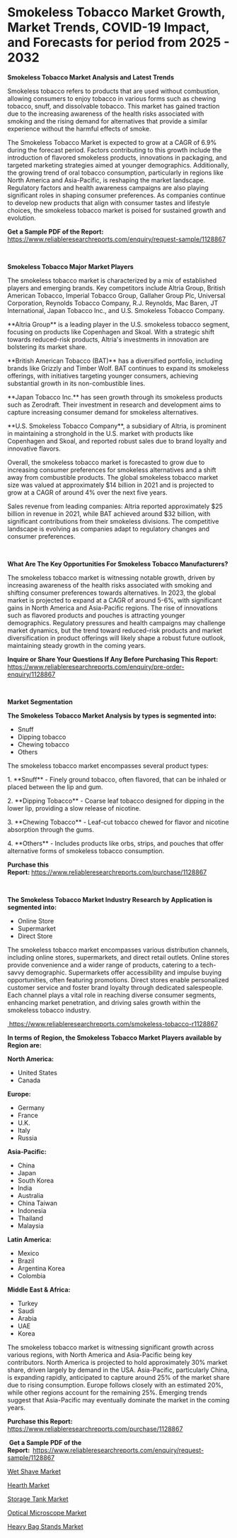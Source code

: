 <p><h1>Smokeless Tobacco Market Growth, Market Trends, COVID-19 Impact, and Forecasts for period from 2025 - 2032</h1></p><p><strong>Smokeless Tobacco Market Analysis and Latest Trends</strong></p>
<p><p>Smokeless tobacco refers to products that are used without combustion, allowing consumers to enjoy tobacco in various forms such as chewing tobacco, snuff, and dissolvable tobacco. This market has gained traction due to the increasing awareness of the health risks associated with smoking and the rising demand for alternatives that provide a similar experience without the harmful effects of smoke. </p><p>The Smokeless Tobacco Market is expected to grow at a CAGR of 6.9% during the forecast period. Factors contributing to this growth include the introduction of flavored smokeless products, innovations in packaging, and targeted marketing strategies aimed at younger demographics. Additionally, the growing trend of oral tobacco consumption, particularly in regions like North America and Asia-Pacific, is reshaping the market landscape. Regulatory factors and health awareness campaigns are also playing significant roles in shaping consumer preferences. As companies continue to develop new products that align with consumer tastes and lifestyle choices, the smokeless tobacco market is poised for sustained growth and evolution.</p></p>
<p><strong>Get a Sample PDF of the Report:&nbsp;</strong> <a href="https://www.reliableresearchreports.com/enquiry/request-sample/1128867?utm_campaign=112&utm_medium=2&utm_source=Github&utm_content=ia&utm_term=05022025&utm_id=smokeless-tobacco">https://www.reliableresearchreports.com/enquiry/request-sample/1128867</a></p>
<p>&nbsp;</p>
<p><strong>Smokeless Tobacco Major Market Players</strong></p>
<p><p>The smokeless tobacco market is characterized by a mix of established players and emerging brands. Key competitors include Altria Group, British American Tobacco, Imperial Tobacco Group, Gallaher Group Plc, Universal Corporation, Reynolds Tobacco Company, R.J. Reynolds, Mac Baren, JT International, Japan Tobacco Inc., and U.S. Smokeless Tobacco Company. </p><p>**Altria Group** is a leading player in the U.S. smokeless tobacco segment, focusing on products like Copenhagen and Skoal. With a strategic shift towards reduced-risk products, Altria's investments in innovation are bolstering its market share.</p><p>**British American Tobacco (BAT)** has a diversified portfolio, including brands like Grizzly and Timber Wolf. BAT continues to expand its smokeless offerings, with initiatives targeting younger consumers, achieving substantial growth in its non-combustible lines.</p><p>**Japan Tobacco Inc.** has seen growth through its smokeless products such as Zerodraft. Their investment in research and development aims to capture increasing consumer demand for smokeless alternatives.</p><p>**U.S. Smokeless Tobacco Company**, a subsidiary of Altria, is prominent in maintaining a stronghold in the U.S. market with products like Copenhagen and Skoal, and reported robust sales due to brand loyalty and innovative flavors.</p><p>Overall, the smokeless tobacco market is forecasted to grow due to increasing consumer preferences for smokeless alternatives and a shift away from combustible products. The global smokeless tobacco market size was valued at approximately $14 billion in 2021 and is projected to grow at a CAGR of around 4% over the next five years.</p><p>Sales revenue from leading companies: Altria reported approximately $25 billion in revenue in 2021, while BAT achieved around $32 billion, with significant contributions from their smokeless divisions. The competitive landscape is evolving as companies adapt to regulatory changes and consumer preferences.</p></p>
<p>&nbsp;</p>
<p><strong>What Are The Key Opportunities For Smokeless Tobacco Manufacturers?</strong></p>
<p><p>The smokeless tobacco market is witnessing notable growth, driven by increasing awareness of the health risks associated with smoking and shifting consumer preferences towards alternatives. In 2023, the global market is projected to expand at a CAGR of around 5-6%, with significant gains in North America and Asia-Pacific regions. The rise of innovations such as flavored products and pouches is attracting younger demographics. Regulatory pressures and health campaigns may challenge market dynamics, but the trend toward reduced-risk products and market diversification in product offerings will likely shape a robust future outlook, maintaining steady growth in the coming years.</p></p>
<p><strong>Inquire or Share Your Questions If Any Before Purchasing This Report:</strong> <a href="https://www.reliableresearchreports.com/enquiry/pre-order-enquiry/1128867?utm_campaign=112&utm_medium=2&utm_source=Github&utm_content=ia&utm_term=05022025&utm_id=smokeless-tobacco">https://www.reliableresearchreports.com/enquiry/pre-order-enquiry/1128867</a></p>
<p>&nbsp;</p>
<p><strong>Market Segmentation</strong></p>
<p><strong>The Smokeless Tobacco Market Analysis by types is segmented into:</strong></p>
<p><ul><li>Snuff</li><li>Dipping tobacco</li><li>Chewing tobacco</li><li>Others</li></ul></p>
<p><p>The smokeless tobacco market encompasses several product types: </p><p>1. **Snuff** - Finely ground tobacco, often flavored, that can be inhaled or placed between the lip and gum.  </p><p>2. **Dipping Tobacco** - Coarse leaf tobacco designed for dipping in the lower lip, providing a slow release of nicotine.  </p><p>3. **Chewing Tobacco** - Leaf-cut tobacco chewed for flavor and nicotine absorption through the gums.  </p><p>4. **Others** - Includes products like orbs, strips, and pouches that offer alternative forms of smokeless tobacco consumption.</p></p>
<p><strong>Purchase this Report:&nbsp;</strong><a href="https://www.reliableresearchreports.com/purchase/1128867?utm_campaign=112&utm_medium=2&utm_source=Github&utm_content=ia&utm_term=05022025&utm_id=smokeless-tobacco">https://www.reliableresearchreports.com/purchase/1128867</a></p>
<p>&nbsp;</p>
<p><strong>The Smokeless Tobacco Market Industry Research by Application is segmented into:</strong></p>
<p><ul><li>Online Store</li><li>Supermarket</li><li>Direct Store</li></ul></p>
<p><p>The smokeless tobacco market encompasses various distribution channels, including online stores, supermarkets, and direct retail outlets. Online stores provide convenience and a wider range of products, catering to a tech-savvy demographic. Supermarkets offer accessibility and impulse buying opportunities, often featuring promotions. Direct stores enable personalized customer service and foster brand loyalty through dedicated salespeople. Each channel plays a vital role in reaching diverse consumer segments, enhancing market penetration, and driving sales growth within the smokeless tobacco industry.</p></p>
<p><a href="https://www.reliableresearchreports.com/smokeless-tobacco-r1128867?utm_campaign=112&utm_medium=2&utm_source=Github&utm_content=ia&utm_term=05022025&utm_id=smokeless-tobacco">&nbsp;https://www.reliableresearchreports.com/smokeless-tobacco-r1128867</a></p>
<p><strong>In terms of Region, the Smokeless Tobacco Market Players available by Region are:</strong></p>
<p>
    <p> <strong> North America: </strong>
        <ul>
            <li>United States</li>
            <li>Canada</li>
        </ul>
        </p> 
    <p> <strong> Europe: </strong>
        <ul>
            <li>Germany</li>
            <li>France</li>
            <li>U.K.</li>
            <li>Italy</li>
            <li>Russia</li>
        </ul>
        </p> 
    <p> <strong> Asia-Pacific: </strong>
        <ul>
            <li>China</li>
            <li>Japan</li>
            <li>South Korea</li>
            <li>India</li>
            <li>Australia</li>
            <li>China Taiwan</li>
            <li>Indonesia</li>
            <li>Thailand</li>
            <li>Malaysia</li>
        </ul>
        </p> 
    <p> <strong> Latin America: </strong>
        <ul>
            <li>Mexico</li>
            <li>Brazil</li>
            <li>Argentina Korea</li>
            <li>Colombia</li>
        </ul>
        </p> 
    <p> <strong> Middle East & Africa: </strong>
        <ul>
            <li>Turkey</li>
            <li>Saudi</li>
            <li>Arabia</li>
            <li>UAE</li>
            <li>Korea</li>
        </ul>
    </p>
    </p>
<p><p>The smokeless tobacco market is witnessing significant growth across various regions, with North America and Asia-Pacific being key contributors. North America is projected to hold approximately 30% market share, driven largely by demand in the USA. Asia-Pacific, particularly China, is expanding rapidly, anticipated to capture around 25% of the market share due to rising consumption. Europe follows closely with an estimated 20%, while other regions account for the remaining 25%. Emerging trends suggest that Asia-Pacific may eventually dominate the market in the coming years.</p></p>
<p><strong>Purchase this Report: </strong><a href="https://www.reliableresearchreports.com/purchase/1128867?utm_campaign=112&utm_medium=2&utm_source=Github&utm_content=ia&utm_term=05022025&utm_id=smokeless-tobacco">https://www.reliableresearchreports.com/purchase/1128867</a></p>
<p>&nbsp;<strong>Get a Sample PDF of the Report:&nbsp;&nbsp;</strong><a href="https://www.reliableresearchreports.com/enquiry/request-sample/1128867?utm_campaign=112&utm_medium=2&utm_source=Github&utm_content=ia&utm_term=05022025&utm_id=smokeless-tobacco">https://www.reliableresearchreports.com/enquiry/request-sample/1128867</a></p>
<p><strong></strong></p>
<p><p><a href="https://github.com/curinbucan9/Market-Research-Report-List-1/blob/main/wet-shave-market.md?utm_campaign=112&utm_medium=2&utm_source=Github&utm_content=ia&utm_term=05022025&utm_id=smokeless-tobacco">Wet Shave Market</a></p><p><a href="https://github.com/laajzervo/Market-Research-Report-List-1/blob/main/hearth-market.md?utm_campaign=112&utm_medium=2&utm_source=Github&utm_content=ia&utm_term=05022025&utm_id=smokeless-tobacco">Hearth Market</a></p><p><a href="https://github.com/qetelosooya/Market-Research-Report-List-1/blob/main/storage-tank-market.md?utm_campaign=112&utm_medium=2&utm_source=Github&utm_content=ia&utm_term=05022025&utm_id=smokeless-tobacco">Storage Tank Market</a></p><p><a href="https://github.com/boitafbg/Market-Research-Report-List-1/blob/main/optical-microscope-market.md?utm_campaign=112&utm_medium=2&utm_source=Github&utm_content=ia&utm_term=05022025&utm_id=smokeless-tobacco">Optical Microscope Market</a></p><p><a href="https://github.com/yazminwollma30/Market-Research-Report-List-1/blob/main/heavy-bag-stands-market.md?utm_campaign=112&utm_medium=2&utm_source=Github&utm_content=ia&utm_term=05022025&utm_id=smokeless-tobacco">Heavy Bag Stands Market</a></p></p>